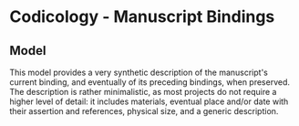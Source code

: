 # Codicology - Manuscript Bindings

## Model

This model provides a very synthetic description of the manuscript's current binding, and eventually of its preceding bindings, when preserved. The description is rather minimalistic, as most projects do not require a higher level of detail: it includes materials, eventual place and/or date with their assertion and references, physical size, and a generic description.
